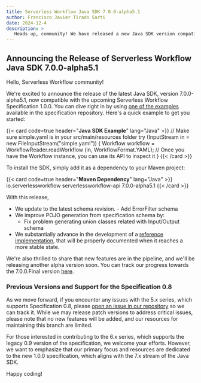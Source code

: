 ```yaml
---
title: Serverless Workflow Java SDK 7.0.0-alpha5.1
author: Francisco Javier Tirado Sarti
date: 2024-12-4
description: >
   Heads up, community! We have released a new Java SDK version compatible with Specification 1.0.0.
---
```


## Announcing the Release of Serverless Workflow Java SDK 7.0.0-alpha5.1

Hello, Serverless Workflow community!

We're excited to announce the release of the latest Java SDK, version 7.0.0-alpha5.1, now compatible with the upcoming Serverless Workflow Specification 1.0.0. You can dive right in by using [one of the examples](https://github.com/serverlessworkflow/specification/tree/main/examples) available in the specification repository. Here's a quick example to get you started:

{{< card code=true header="**Java SDK Example**" lang="Java" >}}
// Make sure simple.yaml is in your src/main/resources folder
try (InputStream in = new FileInputStream("simple.yaml")) {
   Workflow workflow = WorkflowReader.readWorkflow (in, WorkflowFormat.YAML);
    // Once you have the Workflow instance, you can use its API to inspect it
}
{{< /card >}}

To install the SDK, simply add it as a dependency to your Maven project:

{{< card code=true header="**Maven Dependency**" lang="Java" >}}
<dependency>
    <groupId>io.serverlessworkflow</groupId>
    <artifactId>serverlessworkflow-api</artifactId>
    <version>7.0.0-alpha5.1</version>
</dependency>
{{< /card >}}

With this release, 

- We update to the latest schema revision. 
      - Add ErrorFilter schema
- We improve POJO generation from specification schema by:
     - Fix problem generating union classes related with Input/Output schema
- We substantially advance in the development of a [reference implementation](https://github.com/serverlessworkflow/sdk-java/issues/459), that will be properly documented when it reaches a more stable state.

We're also thrilled to share that new features are in the pipeline, and we'll be releasing another alpha version soon. You can track our progress towards the 7.0.0.Final version [here](https://github.com/serverlessworkflow/sdk-java/milestone/1).

### Previous Versions and Support for the Specification 0.8

As we move forward, if you encounter any issues with the 5.x series, which supports Specification 0.8, please [open an issue in our repository](https://github.com/serverlessworkflow/sdk-java/issues) so we can track it. While we may release patch versions to address critical issues, please note that no new features will be added, and our resources for maintaining this branch are limited.

For those interested in contributing to the 6.x series, which supports the legacy 0.9 version of the specification, we welcome your efforts. However, we want to emphasize that our primary focus and resources are dedicated to the new 1.0.0 specification, which aligns with the 7.x stream of the Java SDK.

Happy coding!
